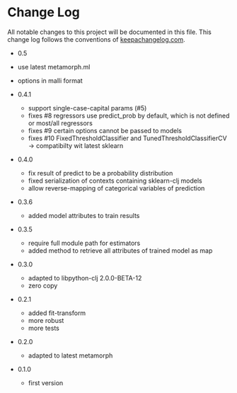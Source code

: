 # Change Log
All notable changes to this project will be documented in this file. This change log follows the conventions of [keepachangelog.com](http://keepachangelog.com/).

* 0.5
 * use latest metamorph.ml
 * options in malli format

* 0.4.1
  * support single-case-capital params (#5)
  * fixes #8 regressors use predict_prob by default, which is not defined or most/all regressors
  * fixes #9 certain options cannot be passed to models
  * fixes #10 FixedThresholdClassifier and TunedThresholdClassifierCV 
    -> compatibilty wit latest sklearn

* 0.4.0
  * fix result of predict to be a probability distribution
  * fixed serialization of contexts containing sklearn-clj models
  * allow reverse-mapping of categorical variables of prediction
* 0.3.6
  * added model attributes to train results
* 0.3.5
  * require full module path for estimators
  * added method to retrieve all attributes of trained model as map
  
* 0.3.0
  * adapted to libpython-clj 2.0.0-BETA-12
  * zero copy
* 0.2.1 
  * added fit-transform
  * more robust
  * more tests 
* 0.2.0 
  * adapted to latest metamorph
* 0.1.0 
  * first version
